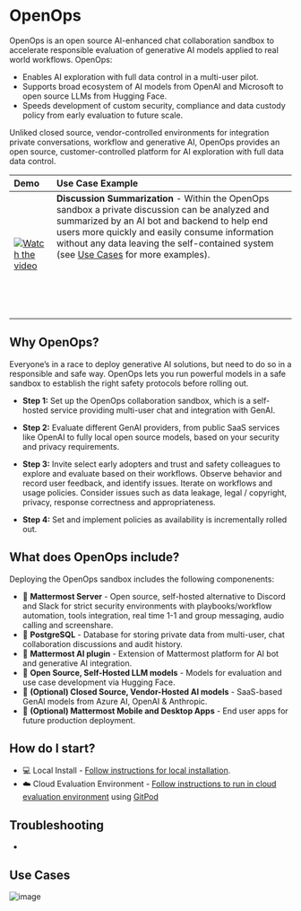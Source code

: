 # OpenOps

OpenOps is an open source AI-enhanced chat collaboration sandbox to accelerate responsible evaluation of generative AI models applied to real world workflows. OpenOps:

* Enables AI exploration with full data control in a multi-user pilot.
* Supports broad ecosystem of AI models from OpenAI and Microsoft to open source LLMs from Hugging Face.
* Speeds development of custom security, compliance and data custody policy from early evaluation to future scale.

Unliked closed source, vendor-controlled environments for integration private conversations, workflow and generative AI, OpenOps provides an open source, customer-controlled platform for AI exploration with full data data control.

| Demo | Use Case Example |
|:---|:---|
| [![Watch the video](https://github-production-user-asset-6210df.s3.amazonaws.com/177788/244097585-1dbe51fa-fb6c-411f-9e18-4e2c99d4c2f2.png)](https://community.mattermost.com/files/k4gdq47njfg6uxuzr5toq5eb4a/public?h=_Lu6LPIGENzL15vfKYSw3AId2yKSGAGySMH9nCRBr24) | **Discussion Summarization** - Within the OpenOps sandbox a private discussion can be analyzed and summarized by an AI bot and backend to help end users more quickly and easily consume information without any data leaving the self-contained system (see [Use Cases](#use-cases) for more examples). <br><br><br><br><br><br>   |

## Why OpenOps?

Everyone’s in a race to deploy generative AI solutions, but need to do so in a responsible and safe way. OpenOps lets you run powerful models in a safe sandbox to establish the right safety protocols before rolling out.

- **Step 1:** Set up the OpenOps collaboration sandbox, which is a self-hosted service providing multi-user chat and integration with GenAI. 

- **Step 2:** Evaluate different GenAI providers, from public SaaS services like OpenAI to fully local open source models, based on your security and privacy requirements.

- **Step 3:** Invite select early adopters and trust and safety colleagues to explore and evaluate based on their workflows. Observe behavior and record user feedback, and identify issues. Iterate on workflows and usage policies. Consider issues such as data leakage, legal / copyright, privacy, response correctness and appropriateness.

- **Step 4:** Set and implement policies as availability is incrementally rolled out.

## What does OpenOps include? 

Deploying the OpenOps sandbox includes the following componenents: 
- 🏰 **Mattermost Server** - Open source, self-hosted alternative to Discord and Slack for strict security environments with playbooks/workflow automation, tools integration, real time 1-1 and group messaging, audio calling and screenshare.  
- 📙 **PostgreSQL** - Database for storing private data from multi-user, chat collaboration discussions and audit history.    
- 🤖 **Mattermost AI plugin** - Extension of Mattermost platform for AI bot and generative AI integration. 
- 🦙 **Open Source, Self-Hosted LLM models** - Models for evaluation and use case development via Hugging Face. 
- 🧠  **(Optional) Closed Source, Vendor-Hosted AI models** - SaaS-based GenAI models from Azure AI, OpenAI & Anthropic.  
- 📱 **(Optional) Mattermost Mobile and Desktop Apps** - End user apps for future production deployment. 

## How do I start? 

- 💻 Local Install - [Follow instructions for local installation](https://github.com/mattermost/mattermost-plugin-ai#local). 
- ☁️ Cloud Evaluation Environment - [Follow instructions to run in cloud evaluation environment](https://github.com/mattermost/mattermost-plugin-ai#gitpod) using [GitPod](https://www.gitpod.io/) 

## Troubleshooting 

- 

## Use Cases 




![image](https://github.com/it33/sandbox/assets/177788/52edf4ed-0c69-467b-aa30-1a820450a7a6)






